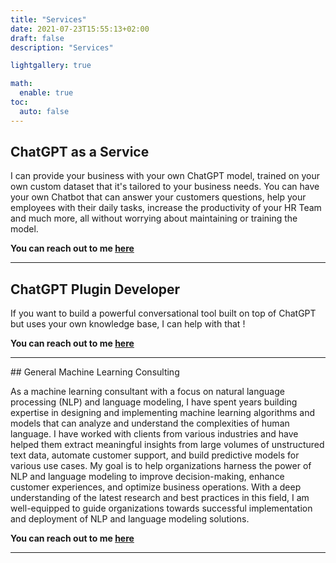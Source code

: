 ```yaml
---
title: "Services"
date: 2021-07-23T15:55:13+02:00
draft: false
description: "Services"

lightgallery: true

math:
  enable: true
toc:
  auto: false
---
```


## ChatGPT as a Service

I can provide your business with your own ChatGPT model, trained on your own custom dataset that it's tailored to your business needs. You can have your own Chatbot that can answer your customers questions, help your employees with their daily tasks, increase the productivity of your HR Team and much more, all without worrying about maintaining or training the model.

**You can reach out to me <A HREF="mailto:wassim@wassimseifeddine.com">here</A>**

<hr>


## ChatGPT Plugin Developer

If you want to build a powerful conversational tool built on top of ChatGPT but uses your own knowledge base, I can help with that !

**You can reach out to me <A HREF="mailto:wassim@wassimseifeddine.com">here</A>**

<hr>
## General Machine Learning Consulting

As a machine learning consultant with a focus on natural language processing (NLP) and language modeling, I have spent years building expertise in designing and implementing machine learning algorithms and models that can analyze and understand the complexities of human language. I have worked with clients from various industries and have helped them extract meaningful insights from large volumes of unstructured text data, automate customer support, and build predictive models for various use cases. My goal is to help organizations harness the power of NLP and language modeling to improve decision-making, enhance customer experiences, and optimize business operations. With a deep understanding of the latest research and best practices in this field, I am well-equipped to guide organizations towards successful implementation and deployment of NLP and language modeling solutions.

**You can reach out to me <A HREF="mailto:wassim@wassimseifeddine.com">here</A>**

<hr>